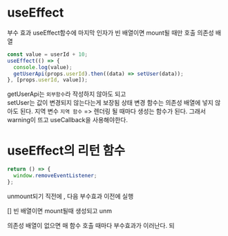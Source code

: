 # useEffect

부수 효과
useEffect함수에 마지막 인자가 빈 배열이면 mount될 때만 호출
의존성 배열

```js
const value = userId + 10;
useEffect(() => {
  console.log(value);
  getUserApi(props.userId).then((data) => setUser(data));
}, [props.userId, value]);
```

getUserApi는 `외부함수`라 작성하지 않아도 되고  
setUser는 값이 변경되지 않는다는게 보장됨
상태 변경 함수는 의존성 배열에 넣지 않아도 된다.
지역 변수
`지역 함수` => 렌더링 될 때마다 생성는 함수가 된다. 그래서 warning이 뜨고 useCallback을 사용해야한다.

# useEffect의 리턴 함수

```jsx
return () => {
  window.removeEventListener;
};
```

unmount되기 직전에 , 다음 부수효과 이전에 실행

[] 빈 배열이면 mount될때 생성되고 unm

의존성 배열이 없으면 매 함수 호출 때마다 부수효과가 이러난다.
되
